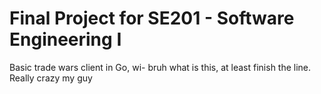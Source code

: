 # Final Project for SE201 - Software Engineering I

Basic trade wars client in Go, wi- bruh what is this, at least finish the line.
Really crazy my guy